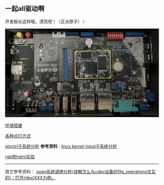 ## 一起all驱动啊
开发板长这样哦，漂亮吧！（正点原子）
i<p align="center">
<img src="https://raw.githubusercontent.com/Mr-77-18/Don-t-want-to-learn/main/image/banzi.png">
</p>

[环境搭建](./init.md)

[各种点灯方式](./led.md)

[pinctrl子系统分析](./pinctrl.md)
**参考资料** :
[linux kernel input子系统分析](https://www.cnblogs.com/chenfulin5/p/5703015.html)

[rgb转hdmi实验](./rgb-hdmi.md)

---

其它参考资料：
[open系统调用分析(讲解怎么与cdev设备的file_operations交互的)：打开/dev/XXX为例。](https://blog.csdn.net/m0_46535940/article/details/124585580)

